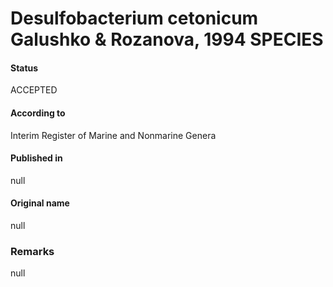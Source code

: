 # Desulfobacterium cetonicum Galushko & Rozanova, 1994 SPECIES

#### Status
ACCEPTED

#### According to
Interim Register of Marine and Nonmarine Genera

#### Published in
null

#### Original name
null

### Remarks
null